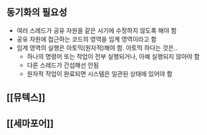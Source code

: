 ## 동기화의 필요성
- 여러 스레드가 공유 자원을 같은 시기에 수정하지 않도록 해야 함
- 공유 자원에 접근하는 코드의 영역을 임계 영역이라고 함
- 임계 영역의 실행은 아토믹(원자적)해야 함. 아토믹 하다는 것은..
	- 하나의 명령어 또는 작업이 전부 실행되거나, 아예 실행되지 않아야 함
	- 다른 스레드가 간섭해선 안됨
	- 원자적 작업이 완료되면 시스템은 일관된 상태에 있어야 함

## [[뮤텍스]]

## [[세마포어]]